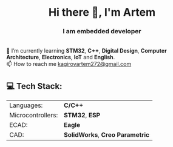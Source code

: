 <h1 align="center">Hi there 👋, I'm Artem</h1>
<h3 align="center">I am embedded developer</h3>

<br>🌱 I’m currently learning **STM32**, **C++**, **Digital Design**, **Computer Architecture**, **Electronics**, **IoT** and **English**.<br>📫 How to reach me kagirovartem272@gmail.com<br>

## 💻 Tech Stack:
|                     |                   |
|---------------------|-------------------|
| Languages:       |   **C/C++**       |
| Microcontrollers:   |**STM32**, **ESP**|
| ECAD:            |   **Eagle**      |
| CAD:              |  **SolidWorks**, **Creo Parametric**|


<!--
**ArtemHW/ArtemHW** is a ✨ _special_ ✨ repository because its `README.md` (this file) appears on your GitHub profile.

Here are some ideas to get you started:

- 🔭 I’m currently working on ...
- 🌱 I’m currently learning ...
- 👯 I’m looking to collaborate on ...
- 🤔 I’m looking for help with ...
- 💬 Ask me about ...
- 📫 How to reach me: ...
- 😄 Pronouns: ...
- ⚡ Fun fact: ...
-->
